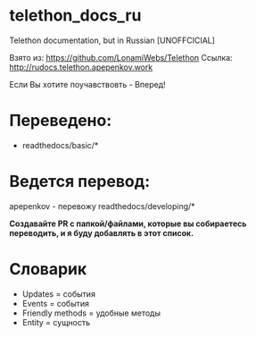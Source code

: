 # telethon_docs_ru
Telethon documentation, but in Russian [UNOFFCICIAL]

Взято из: https://github.com/LonamiWebs/Telethon
Ссылка: http://rudocs.telethon.apepenkov.work

Если Вы хотите поучавствовть - Вперед!
# Переведено:

- readthedocs/basic/*

# Ведется перевод:

apepenkov -  перевожу readthedocs/developing/*


**Создавайте PR с папкой/файлами, которые вы собираетесь переводить, и я буду добавлять в этот список.**

# Словарик

- Updates = события
- Events = события
- Friendly methods = удобные методы
- Entity = сущность
